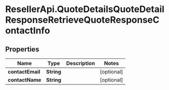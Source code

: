 # ResellerApi.QuoteDetailsQuoteDetailResponseRetrieveQuoteResponseContactInfo

## Properties

Name | Type | Description | Notes
------------ | ------------- | ------------- | -------------
**contactEmail** | **String** |  | [optional] 
**contactName** | **String** |  | [optional] 



